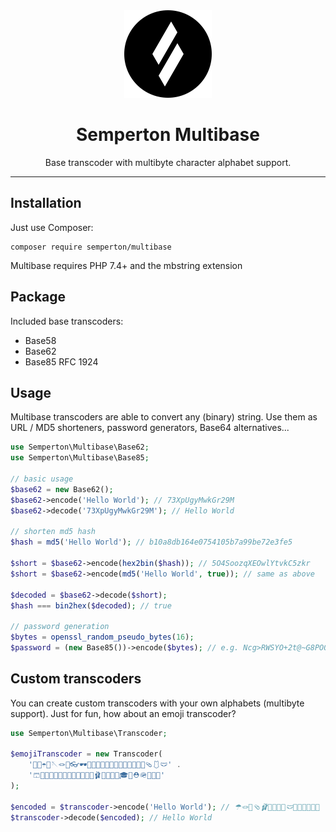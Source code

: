 <div align="center">
<a href="https://github.com/semperton">
<img width="140" src="https://raw.githubusercontent.com/semperton/.github/main/readme-logo.svg" alt="Semperton">
</a>
<h1>Semperton Multibase</h1>
<p>Base transcoder with multibyte character alphabet support.</p>
</div>

---

## Installation

Just use Composer:

```
composer require semperton/multibase
```
Multibase requires PHP 7.4+ and the mbstring extension

## Package
Included base transcoders:
- Base58
- Base62
- Base85 RFC 1924

## Usage
Multibase transcoders are able to convert any (binary) string.
Use them as URL / MD5 shorteners, password generators, Base64 alternatives...

```php
use Semperton\Multibase\Base62;
use Semperton\Multibase\Base85;

// basic usage
$base62 = new Base62();
$base62->encode('Hello World'); // 73XpUgyMwkGr29M
$base62->decode('73XpUgyMwkGr29M'); // Hello World

// shorten md5 hash
$hash = md5('Hello World'); // b10a8db164e0754105b7a99be72e3fe5

$short = $base62->encode(hex2bin($hash)); // 5O4SoozqXEOwlYtvkC5zkr
$short = $base62->encode(md5('Hello World', true)); // same as above

$decoded = $base62->decode($short);
$hash === bin2hex($decoded); // true

// password generation
$bytes = openssl_random_pseudo_bytes(16);
$password = (new Base85())->encode($bytes); // e.g. Ncg>RWSYO+2t@~G8PO0J

```

## Custom transcoders
You can create custom transcoders with your own alphabets (multibyte support).
Just for fun, how about an emoji transcoder?

```php
use Semperton\Multibase\Transcoder;

$emojiTranscoder = new Transcoder(
	'🧳🌂☂️🧵🪡🪢🧶👓🕶🥽🥼🦺👔👕👖🧣🧤🧥🧦👗👘🥻🩴🩱🩲' .
	'🩳👙👚👛👜👝🎒👞👟🥾🥿👠👡🩰👢👑👒🎩🎓🧢⛑🪖💄💍💼'
);

$encoded = $transcoder->encode('Hello World'); // ☂🪢👟🩴🩰🥻👚👙🧢🩲🧥🥽🎩👙👝🎒
$transcoder->decode($encoded); // Hello World
```
